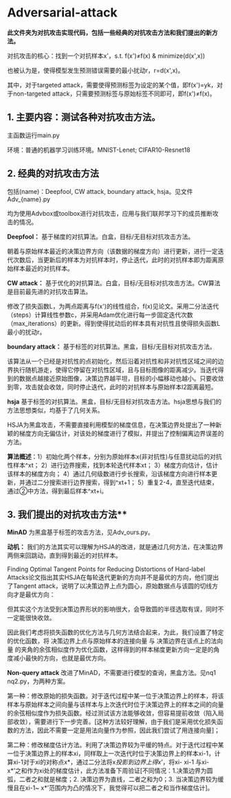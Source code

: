# Adversarial-attack
**此文件夹为对抗攻击实现代码，包括一些经典的对抗攻击方法和我们提出的新方法。**

对抗攻击的核心：找到一个对抗样本x'，s.t. f(x')≠f(x) & minimize(d(x',x))

也被认为是，使得模型发生预测错误需要的最小扰动r，r=d(x',x)。

其中，对于targeted attack，需要使得预测标签为设定的某个值，即f(x')=yk，对于non-targeted attack，只需要预测标签与原始标签不同即可，即f(x')≠f(x)。

## 1. 主要内容：测试各种对抗攻击方法。

主函数运行main.py 

环境：普通的机器学习训练环境。MNIST-Lenet; CIFAR10-Resnet18


## 2. 经典的对抗攻击方法
包括(name)：Deepfool, CW attack, boundary attack, hsja。见文件Adv_{name}.py

均为使用Advbox或toolbox进行对抗攻击，应用与我们联邦学习下的成员推断攻击的情况。


**Deepfool：**
基于梯度的对抗算法。白盒，目标/无目标对抗攻击方法。

朝着与原始样本最近的决策边界方向（该数据的梯度方向）进行更新，进行一定迭代次数后，当更新后的样本为对抗样本时，停止迭代，此时的对抗样本即为距离原始样本最近的对抗样本。


**CW attack：**
基于优化的对抗算法。白盒，目标/无目标对抗攻击方法。CW算法是目前最先进的对抗攻击算法。

修改了损失函数L，为两点距离与f(x')的线性组合，f(x)见论文。采用二分法迭代（steps）计算线性参数c，并采用Adam优化进行每一步固定迭代次数（max_iterations）的更新。得到使得扰动后的样本具有对抗性且使得损失函数L最小的扰动r。


**boundary attack：**
基于标签的对抗算法。黑盒，目标/无目标对抗攻击方法。

该算法从一个已经是对抗性的点初始化，然后沿着对抗性和非对抗性区域之间的边界执行随机游走，使得它停留在对抗性区域，且与目标图像的距离减少。当迭代得到的数据点越接近原始图像，决策边界越平坦，目标的小幅移动也越小。只要收敛到零，攻击就会收敛，同时停止迭代，此时的对抗样本与原始样本l2距离最短。


**hsja**
基于标签的对抗算法。黑盒，目标/无目标对抗攻击方法。hsja思想与我们的方法思想类似，均基于了几何关系。

HSJA为黑盒攻击，不需要直接利用模型的梯度信息，在决策边界处提出了一种新颖的梯度方向无偏估计，对该处的梯度进行了模拟，并提出了控制偏离边界误差的方法。

**算法概述**：1）初始化两个样本，分别为原始样本x(非对抗性)与任意扰动后的对抗性样本^xt；
2）进行边界搜索，找到本轮迭代样本xt；
3）梯度方向估计，估计该样本的梯度方向；
4）通过几何级数进行步长搜索，沿该梯度方向进行样本更新，并通过二分搜索进行边界搜索，得到^xt+1；
5）重复2-4，直至迭代结束，通过②中方法，得到最后样本^xt+i。


## 3. 我们提出的对抗攻击方法**
**MinAD**
为黑盒基于标签的攻击方法，见Adv_ours.py。


**动机：**
我们的方法其实可以理解为HSJA的改进，就是通过几何方法，在决策边界两侧来回跳动，直到得到最近的对抗样本。

Finding Optimal Tangent Points for Reducing Distortions of Hard-label Attacks论文指出其实HSJA在每轮迭代更新的方向并不是最优的方向，他们提出了Tangent attack，说明了以决策边界上点为圆心，原始数据点与该圆的切线方向才是最优方向：
 
但其实这个方法受到决策边界形状的影响很大，会导致圆的半径选取有误，同时不一定能很快收敛。

因此我们考虑将损失函数的优化方法与几何方法结合起来，为此，我们设置了特定的优化函数，将 决策边界上点与原始样本的连接向量 与 决策边界在该点上的法向量 的夹角的余弦相似度作为优化函数，这样得到的样本梯度更新方向一定是的角度减小最快的方向，也就是最优方向。


**Non-query attack**
改进了MinAD，不需要进行模型的查询，黑盒方法。见nq1 nq2.py，为两种方案。

第一种：修改原始的损失函数。对于迭代过程中某一位于决策边界上的样本，将该样本与原始样本之间向量与该样本与上次迭代时位于决策边界上的样本之间的向量的余弦相似度作为损失函数。经过测试该方法能够收敛，但容易提前收敛（陷入局部收敛），需要进行下一步完善。[这种方法较好理解，由于我们是采用优化损失函数的方法，因此不需要一定是用法向量作为参照，因此我们尝试了用连接向量]；


第二种：修改梯度估计方法。利用了决策边界较为平缓的特点。对于迭代过程中某一位于决策边界上的样本xi，同样取上一次迭代时位于决策边界上的样本xi-1，计算xi-1对于xi的对称点x*，通过二分法将x*投影到边界上得x*’，将xi- xi-1 与xi- x*’之和作为xi处的梯度估计，此方法准备下周验证[不同情况：1.决策边界为圆弧，二者之和就是梯度；2. 决策边界为直线，二者之和为0；3. 当决策边界较为缓慢且在xi-1~ x*’范围内为凸的情况下，我觉得可以把二者之和当作梯度估计]。
